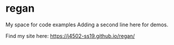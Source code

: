 # regan
My space for code examples
Adding a second line here for demos.

Find my site here: https://j4502-ss19.github.io/regan/
